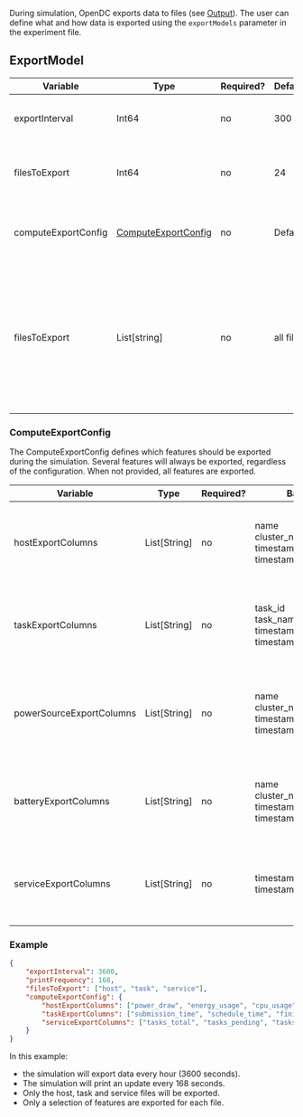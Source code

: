 During simulation, OpenDC exports data to files (see [Output](/docs/documentation/Output.md)).
The user can define what and how data is exported using the `exportModels` parameter in the experiment file.

## ExportModel



| Variable            | Type                                    | Required? | Default   | Description                                                                                                                                                   |
|---------------------|-----------------------------------------|-----------|-----------|---------------------------------------------------------------------------------------------------------------------------------------------------------------|
| exportInterval      | Int64                                   | no        | 300       | The duration between two exports in seconds                                                                                                                   |
| filesToExport       | Int64                                   | no        | 24        | How often OpenDC prints an update during simulation.                                                                                                          |  |
| computeExportConfig | [ComputeExportConfig](#checkpointmodel) | no        | Default   | The features that should be exported during the simulation                                                                                                    |
| filesToExport       | List[string]                            | no        | all files | List of the files that should be exported during simulation. The elements should be picked from the set ("host", "task", "powerSource", "battery", "service") |



### ComputeExportConfig
The ComputeExportConfig defines which features should be exported during the simulation.
Several features will always be exported, regardless of the configuration.
When not provided, all features are exported.


| Variable                 | Type         | Required? | Base                                                                   | Default      | Description                                                           |
|--------------------------|--------------|-----------|------------------------------------------------------------------------|--------------|-----------------------------------------------------------------------|
| hostExportColumns        | List[String] | no        | name <br/> cluster_name <br/> timestamp <br/> timestamp_absolute <br/> | All features | The features that should be exported to the host output file.         |
| taskExportColumns        | List[String] | no        | task_id <br/> task_name <br/> timestamp <br/> timestamp_absolute <br/> | All features | The features that should be exported to the task output file.         |
| powerSourceExportColumns | List[String] | no        | name <br/> cluster_name <br/> timestamp <br/> timestamp_absolute <br/> | All features | The features that should be exported to the power source output file. |
| batteryExportColumns     | List[String] | no        | name <br/> cluster_name <br/> timestamp <br/> timestamp_absolute <br/> | All features | The features that should be exported to the battery output file.      |
| serviceExportColumns     | List[String] | no        | timestamp <br/> timestamp_absolute <br/>                               | All features | The features that should be exported to the service output file.      |

### Example

```json
{
    "exportInterval": 3600,
    "printFrequency": 168,
    "filesToExport": ["host", "task", "service"],
    "computeExportConfig": {
        "hostExportColumns": ["power_draw", "energy_usage", "cpu_usage", "cpu_utilization"],
        "taskExportColumns": ["submission_time", "schedule_time", "finish_time", "task_state"],
        "serviceExportColumns": ["tasks_total", "tasks_pending", "tasks_active", "tasks_completed", "tasks_terminated", "hosts_up"]
    }
}
```
In this example: 
- the simulation will export data every hour (3600 seconds).
- The simulation will print an update every 168 seconds.
- Only the host, task and service files will be exported.
- Only a selection of features are exported for each file.


